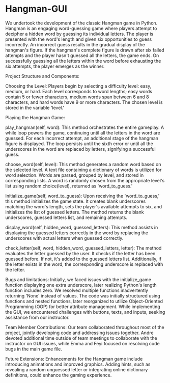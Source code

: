 # Hangman-GUI

We undertook the development of the classic Hangman game in Python. Hangman is an engaging word-guessing game where players attempt to decipher a hidden word by guessing its individual letters. The player is presented with the word's length and given six opportunities to guess incorrectly. An incorrect guess results in the gradual display of the hangman's figure. If the hangman's complete figure is drawn after six failed attempts and the player hasn't guessed all the letters, the game ends. On successfully guessing all the letters within the word before exhausting the six attempts, the player emerges as the winner. 


Project Structure and Components: 

Choosing the Level: 
Players begin by selecting a difficulty level: easy, medium, or hard. Each level corresponds to word lengths; easy words contain 5 or fewer characters, medium words span between 6 and 8 characters, and hard words have 9 or more characters. The chosen level is stored in the variable 'level.' 


Playing the Hangman Game: 

play_hangman(self, word): 
This method orchestrates the entire gameplay. A while loop powers the game, continuing until all the letters in the word are guessed. For each incorrect attempt, an additional stage of the hangman figure is displayed. The loop persists until the sixth error or until all the underscores in the word are replaced by letters, signifying a successful guess. 

choose_word(self, level): 
This method generates a random word based on the selected level. A text file containing a dictionary of words is utilized for word selection. Words are parsed, grouped by level, and stored in corresponding lists. A word is randomly chosen from the appropriate level's list using random.choice(level), returned as 'word_to_guess.' 

Initialize_game(self, word_to_guess): 
Upon receiving the 'word_to_guess,' this method initializes the game state. It creates blank underscores matching the word's length, sets the player's available attempts to six, and initializes the list of guessed letters. The method returns the blank underscores, guessed letters list, and remaining attempts. 

display_word(self, hidden_word, guessed_letters): 
This method assists in displaying the guessed letters correctly in the word by replacing the underscores with actual letters when guessed correctly. 

check_letter(self, word, hidden_word, guessed_letters, letter): 
The method evaluates the letter guessed by the user. It checks if the letter has been guessed before. If not, it's added to the guessed letters list. Additionally, if the letter exists in the word, the corresponding underscore is replaced with the letter. 


Bugs and limitations: 
Initially, we faced issues with the initialize_game function displaying one extra underscore, later realizing Python's length function includes zero. We resolved multiple functions inadvertently returning 'None' instead of values. The code was initially structured using functions and nested functions, later reorganized to utilize Object-Oriented Programming (OOP) for better attribute management. While implementing the GUI, we encountered challenges with buttons, texts, and inputs, seeking assistance from our instructor. 

Team Member Contributions: 
Our team collaborated throughout most of the project, jointly developing code and addressing issues together. Andre devoted additional time outside of team meetings to collaborate with the instructor on GUI issues, while Emma and Feyi focused on resolving code bugs in the main game file. 

Future Extensions: 
Enhancements for the Hangman game include introducing animations and improved graphics. Adding hints, such as revealing a random unguessed letter or integrating online dictionary definitions, could enhance the gaming experience. 
